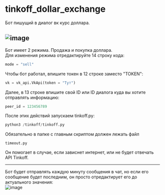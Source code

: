 # tinkoff_dollar_exchange
Бот пишущий в диалог вк курс доллара.  
  
![image](https://user-images.githubusercontent.com/40400854/156064299-925afc91-fce8-47b7-8d2b-e652ed0692e4.png)  
---
Бот имеет 2 режима. Продажа и покупка доллара.  
Для изменения режима отредактируйте 14 строку кода:  
```python
mode = "sell"
```  
Чтобы бот работал, впишите токен в 12 строке заместо "TOKEN":  
```python
vk = vk_api.VkApi(token = "Тут") 
```  
Далее, в 13 строке впишите свой ID или ID диалога куда вы хотите отправлять информацию:  
```python
peer_id = 123456789
```  
После этих действий запускаем tinkoff.py:  
```python
python3 /tinkoff/tinkoff.py
```  
Обязательно в папке с главным скриптом должен лежать файл
```
timeout.py
```  
Он помогает в случае, если зависнет интернет, или не будет отвечать API Tinkoff.  
***
Бот будет отправлять каждую минуту сообщения в чат, но если его сообщение будет последним, он просто отредактирует его до актуального значения:  
![image](https://user-images.githubusercontent.com/40400854/156065389-261ba869-03a0-442b-b046-2786a02ef445.png)
